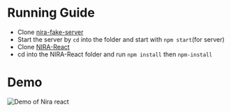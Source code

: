 # Running Guide 
- Clone [nira-fake-server](https://github.com/ankurg22/nira-fake-server) 
- Start the server by `cd` into the folder and start with `npm start`(for server)
- Clone [NIRA-React](https://github.com/ankurg22/NIRA-React)
- cd into the NIRA-React folder and run `npm install` then `npm-install`

# Demo
![Demo of Nira react](/demo.gif)
